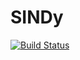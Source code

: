 # SINDy

[![Build Status](https://github.com/nrummel/SINDy.jl/actions/workflows/CI.yml/badge.svg?branch=main)](https://github.com/nrummel/SINDy.jl/actions/workflows/CI.yml?query=branch%3Amain)

